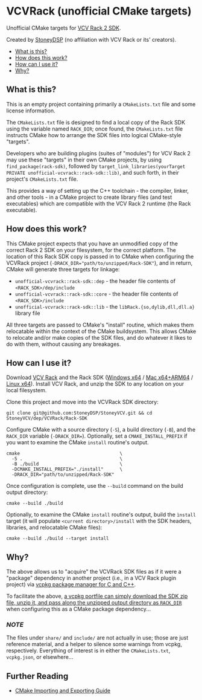 # VCVRack (unofficial CMake targets)

Unofficial CMake targets for [VCV Rack 2 SDK](https://vcvrack.com/manual/PluginDevelopmentTutorial).

Created by [StoneyDSP](https://github.com/StoneyDSP) (no affiliation with VCV Rack or its' creators).

- [What is this?](#what-is-this)
- [How does this work?](#how-does-this-work)
- [How can I use it?](#how-can-i-use-it)
- [Why?](#why)

## What is this?

This is an empty project containing primarily a `CMakeLists.txt` file and some license information.

The `CMakeLists.txt` file is designed to find a local copy of the Rack SDK using the variable named `RACK_DIR`; once found, the `CMakeLists.txt` file instructs CMake how to arrange the SDK files into logical CMake-style "targets".

Developers who are building plugins (suites of "modules") for VCV Rack 2 may use these "targets" in their own CMake projects, by using `find_package(rack-sdk)`, followed by `target_link_libraries(yourTarget PRIVATE unofficial-vcvrack::rack-sdk::lib)`, and such forth, in their project's `CMakeLists.txt` file.

This provides a way of setting up the C++ toolchain - the compiler, linker, and other tools - in a CMake project to create library files (and test executables) which are compatible with the VCV Rack 2 runtime (the Rack executable).

## How does this work?

This CMake project expects that you have an unmodified copy of the correct Rack 2 SDK on your filesystem, for the correct platform. The location of this Rack SDK copy is passed in to CMake when configuring the VCVRack project (`-DRACK_DIR="path/to/unzipped/Rack-SDK"`), and in return, CMake will generate three targets for linkage:

- `unofficial-vcvrack::rack-sdk::dep` - the header file contents of `<RACK_SDK>/dep/include`
- `unofficial-vcvrack::rack-sdk::core` - the header file contents of `<RACK_SDK>/include`
- `unofficial-vcvrack::rack-sdk::lib` - the `libRack.{so,dylib,dll,dll.a}` library file

All three targets are passed to CMake's "install" routine, which makes them relocatable within the context of the CMake buildsystem. This allows CMake to relocate and/or make copies of the SDK files, and do whatever it likes to do with them, without causing any breakages.

## How can I use it?

Download [VCV Rack](https://vcvrack.com/Rack) and the Rack SDK ([Windows x64](https://vcvrack.com/downloads/Rack-SDK-latest-win-x64.zip) / [Mac x64+ARM64](https://vcvrack.com/downloads/Rack-SDK-latest-mac-x64+arm64.zip) / [Linux x64](https://vcvrack.com/downloads/Rack-SDK-latest-lin-x64.zip)). Install VCV Rack, and unzip the SDK to any location on your local filesystem.

Clone this project and move into the VCVRack SDK directory:

```shell
git clone git@github.com:StoneyDSP/StoneyVCV.git && cd StoneyVCV/dep/VCVRack/Rack-SDK
```

Configure CMake with a source directory (`-S`), a build directory (`-B`), and the `RACK_DIR` variable (`-DRACK_DIR=`). Optionally, set a `CMAKE_INSTALL_PREFIX` if you want to examine the CMake `install` routine's output.

```shell
cmake                                     \
  -S .                                    \
  -B ./build                              \
  -DCMAKE_INSTALL_PREFIX="./install"      \
  -DRACK_DIR="path/to/unzipped/Rack-SDK"
```

Once configuration is complete, use the `--build` command on the build output directory:

```shell
cmake --build ./build
```

Optionally, to examine the CMake `install` routine's output, build the `ìnstall` target (it will populate `<current directory>/install` with the SDK headers, libraries, and relocatable CMake files):

```shell
cmake --build ./build --target install
```

## Why?

The above allows us to "acquire" the VCVRack SDK files as if it were a "package" dependency in another project (i.e., in a VCV Rack plugin project) via [vcpkg package manager for C and C++](https://github.com/microsoft/vcpkg).

To facilitate the above, [a vcpkg portfile can simply download the SDK zip file, unzip it, and pass along the unzipped output directory as `RACK_DIR`](https://github.com/StoneyDSP/StoneyVCV/blob/production/dep/vcpkg/ports/rack/2.5.2/portfile.cmake) when configuring this as a CMake package dependency...

### *NOTE*

The files under `share/` and `include/` are not actually in use; those are just reference material, and a helper to silence some warnings from vcpkg, respectively. Everything of interest is in either the `CMakeLists.txt`, `vcpkg.json`, or elsewhere...

## Further Reading

- [CMake Importing and Exporting Guide](https://cmake.org/cmake/help/latest/guide/importing-exporting/index.html)
